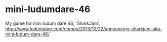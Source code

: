 mini-ludumdare-46
=================

My game for mini ludum dare 46, 'SharkJam', http://www.ludumdare.com/compo/2013/10/22/announcing-sharkjam-aka-mini-ludum-dare-46/
